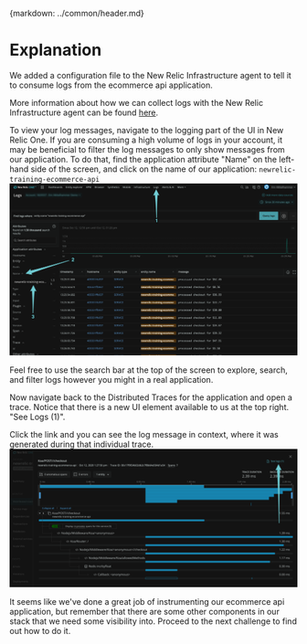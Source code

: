 {markdown: ../common/header.md}
# Explanation
We added a configuration file to the New Relic Infrastructure agent to tell it to consume logs from the ecommerce api application.

More information about how we can collect logs with the New Relic Infrastructure agent can be found <a href="https://docs.newrelic.com/docs/logs/enable-log-management-new-relic/enable-log-monitoring-new-relic/forward-your-logs-using-infrastructure-agent" target="_blank">here</a>.

To view your log messages, navigate to the logging part of the UI in New Relic One.  If you are consuming a high volume of logs in your account, it may be beneficial to filter the log messages to only show messages from our application.  To do that, find the application attribute "Name" on the left-hand side of the screen, and click on the name of our application: `newrelic-training-ecommerce-api`
![Logging UI](images/logs.png)

Feel free to use the search bar at the top of the screen to explore, search, and filter logs however you might in a real application.

Now navigate back to the Distributed Traces for the application and open a trace.  Notice that there is a new UI element available to us at the top right.  "See Logs (1)".

Click the link and you can see the log message in context, where it was generated during that individual trace.
![Logs in context](images/dt.png)

It seems like we've done a great job of instrumenting our ecommerce api application, but remember that there are some other components in our stack that we need some visibility into.  Proceed to the next challenge to find out how to do it.

